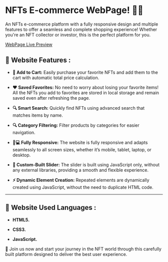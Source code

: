 # NFTs E-commerce WebPage! 🎉💎
<p align="left">
An NFTs e-commerce platform with a fully responsive design and multiple features to offer a seamless and complete shopping experience!
Whether you're an NFT collector or investor, this is the perfect platform for you.
</p>

[WebPage Live Preview](https://samermo11.github.io/NFTs/)  

## 🌟 Website Features :

- **🛒 Add to Cart:** Easily purchase your favorite NFTs and add them to the cart with automatic total price calculation.

- **❤️ Saved Favorites:** No need to worry about losing your favorite items! All the NFTs you add to favorites are stored in local storage and remain saved even after refreshing the page.

- **🔍 Smart Search:** Quickly find NFTs using advanced search that matches items by name.

- **🔍 Category Filtering:** Filter products by categories for easier navigation.

- **📱💻 Fully Responsive:** The website is fully responsive and adapts seamlessly to all screen sizes, whether it’s mobile, tablet, laptop, or desktop.

- **🎯 Custom-Built Slider:** The slider is built using JavaScript only, without any external libraries, providing a smooth and flexible experience.

- **⚡️ Dynamic Element Creation:** Repeated elements are dynamically created using JavaScript, without the need to duplicate HTML code.

---

## 🌟 Website Used Languages :

- **HTML5.**
  
- **CSS3.**
  
- **JavaScript.**

<p align="left">
🚀 Join us now and start your journey in the NFT world through this carefully built platform designed to deliver the best user experience.
</p>
